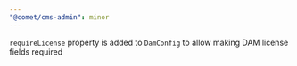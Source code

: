 ```yaml
---
"@comet/cms-admin": minor
---
```


`requireLicense` property is added to `DamConfig` to allow making DAM license fields required
